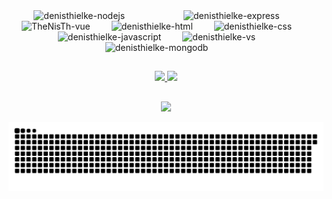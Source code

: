 <div  align="center">
   <img style="margin-right: 90px" alt="denisthielke-nodejs" src="https://icongr.am/devicon/nodejs-original.svg?size=30&color=0a9de6">
   <img style="padding-right: 30px" alt="denisthielke-express" src="https://icongr.am/devicon/express-original.svg?size=30&color=e17547">
  <img style="padding-right: 30px" width: "30px" height="30px" alt="TheNisTh-vue" src="https://cdn.jsdelivr.net/gh/devicons/devicon/icons/vuejs/vuejs-original.svg" />
  
   <img style="padding-right: 30px" alt="denisthielke-html" src="https://icongr.am/devicon/html5-original.svg?size=30&color=e17547">
   <img style="padding-right: 30px" alt="denisthielke-css" src="https://icongr.am/devicon/css3-original.svg?size=30&color=e17547">
   <img style="padding-right: 30px" alt="denisthielke-javascript" src="https://icongr.am/devicon/javascript-original.svg?size=30&color=e17547">
  
  <img style="padding-right: 30px" alt="denisthielke-vs" src="https://icongr.am/devicon/visualstudio-plain.svg?size=30&color=e17547">

  <img style="padding-right: 30px" alt="denisthielke-mongodb" src="https://icongr.am/devicon/mongodb-original.svg?size=30&color=e17547">
</div>

##

<div  align="center">
  <a href="https://github.com/denisthielke">
    <img height="180em" src="https://github-readme-stats.vercel.app/api?username=TheNisTh&show_icons=true&theme=react&include_all_commits=true&count_private=true"/>
    <img height="180em" src="https://github-readme-stats.vercel.app/api/top-langs/?username=TheNisTh&layout=compact&langs_count=7&theme=react"/>
</div>
  
  ##

<div align="center">
  <a href="https://www.linkedin.com/in/denis-thielke/" target="_blank"><img
      src="https://img.shields.io/badge/-LinkedIn-%230077B5?style=for-the-badge&logo=linkedin&logoColor=white"
      target="_blank"></a>
</div>
  
  
<div align="center">  
    
  ![Snake animation](https://github.com/glaveli/glaveli/blob/output/github-contribution-grid-snake.svg) 
    
</div>
